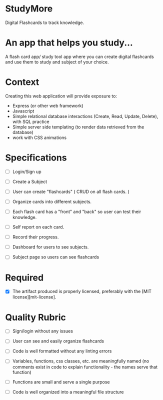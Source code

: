 # StudyMore
Digital Flashcards to track knowledge.

# An app that helps you study...

A flash card app/ study tool app where you can create digital flashcards and use them to study and subject of your choice.


# Context

Creating this web application will provide exposure to:
* Express (or other web framework)
* Javascript
* Simple relational database interactions (Create, Read, Update, Delete), with SQL practice
* Simple server side templating (to render data retrieved from the database)
* work with CSS animations 


# Specifications

- [ ] Login/Sign up
- [ ] Create a Subject
- [ ] User can create "flashcards" ( CRUD on all flash cards.  )
- [ ] Organize cards into different subjects.
- [ ] Each flash card has a "front" and "back" so user can test their knowledge.
- [ ] Self report on each card.
- [ ] Record their progress. 
- [ ] Dashboard for users to see subjects.
- [ ] Subject page so users can see flashcards
 

# Required

- [x] The artifact produced is properly licensed, preferably with the [MIT license][mit-license].

# Quality Rubric

- [ ] Sign/login without any issues
- [ ] User can see and easily organize flashcards
- [ ] Code is well formatted without any linting errors
- [ ] Variables, functions, css classes, etc. are meaningfully named (no comments exist in code to explain functionality - the names serve that function)
- [ ] Functions are small and serve a single purpose
- [ ] Code is well organized into a meaningful file structure

